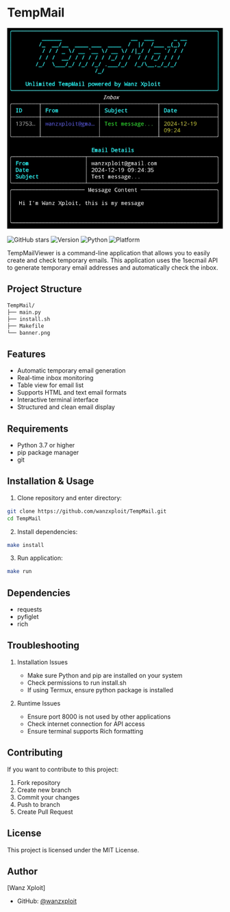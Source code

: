# TempMail

![TempMail Banner](banner.png)

![GitHub stars](https://img.shields.io/github/stars/wanzxploit/Doble-Short?style=social)
![Version](https://img.shields.io/badge/version-1.0-brightgreen)
![Python](https://img.shields.io/badge/python-3.7+-blue)
![Platform](https://img.shields.io/badge/platform-linux%20%7C%20termux-lightgrey)

TempMailViewer is a command-line application that allows you to easily create and check temporary emails. This application uses the 1secmail API to generate temporary email addresses and automatically check the inbox.

## Project Structure
```
TempMail/
├── main.py
├── install.sh
├── Makefile
└── banner.png
```

## Features
- Automatic temporary email generation
- Real-time inbox monitoring
- Table view for email list
- Supports HTML and text email formats
- Interactive terminal interface
- Structured and clean email display

## Requirements
- Python 3.7 or higher
- pip package manager
- git

## Installation & Usage

1. Clone repository and enter directory:
```bash
git clone https://github.com/wanzxploit/TempMail.git
cd TempMail
```

2. Install dependencies:
```bash
make install
```

3. Run application:
```bash
make run
```

## Dependencies
- requests
- pyfiglet
- rich

## Troubleshooting

1. Installation Issues
   - Make sure Python and pip are installed on your system
   - Check permissions to run install.sh
   - If using Termux, ensure python package is installed

2. Runtime Issues
   - Ensure port 8000 is not used by other applications
   - Check internet connection for API access
   - Ensure terminal supports Rich formatting

## Contributing

If you want to contribute to this project:
1. Fork repository
2. Create new branch
3. Commit your changes
4. Push to branch
5. Create Pull Request

## License

This project is licensed under the MIT License.

## Author

[Wanz Xploit]
- GitHub: [@wanzxploit](https://github.com/wanzxploit)
